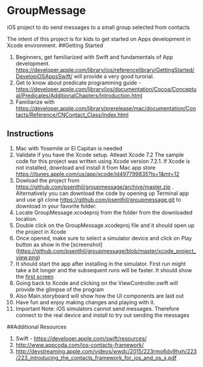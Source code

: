 # GroupMessage
iOS project to do send messages to a small group selected from contacts

The intent of this project is for kids to get started on Apps development in Xcode environment. 
##Getting Started
1. Beginners, get familiarized with Swift and fundamentals of App development.  https://developer.apple.com/library/ios/referencelibrary/GettingStarted/DevelopiOSAppsSwift/ will provide a very good turorial. 
2. Get to know about predicate programming guide - https://developer.apple.com/library/ios/documentation/Cocoa/Conceptual/Predicates/AdditionalChapters/Introduction.html
3. Familiarize with https://developer.apple.com/library/prerelease/mac/documentation/Contacts/Reference/CNContact_Class/index.html

## Instructions
1. Mac with Yosemite or El Capitan is needed
2. Validate if you have the Xcode setup.  Atleast Xcode 7.2 The sample code for this project was written using Xcode version 7.2.1.  If Xcode is not installed, download and install it from Mac app store https://itunes.apple.com/us/app/xcode/id497799835?ls=1&mt=12 
3. Dowload the project from https://github.com/psenthil/groupmessage/archive/master.zip . Alternatively you can download the code by opening up Terminal app and use git clone  https://github.com/psenthil/groupmessage.git to download in your favorite folder. 
4. Locate GroupMessage.xcodeproj from the folder from the downloaded location.
5. Double click on the GroupMessage.xcodeproj file and it should open up the project in Xcode
6. Once opened, make sure to select a simulator device and click on Play button  as show in the [screenshot] (https://github.com/psenthil/groupmessage/blob/master/xcode_project_view.png)
7. It should start the app after installing in the simulator. First run might take a bit longer and the subsequent runs will be faster. It should show the [first screen](https://github.com/psenthil/groupmessage/blob/master/screen1.png)
8. Going back to Xcode and clicking on the ViewController.swift will provide the glimpse of the program
9. Also Main.storyboard will show how the UI components are laid out
10. Have fun and enjoy making changes and playing with it. 
11. Important Note: iOS simulators cannot send messages. Therefore connect to the real device and install to try out sending the messages

##Additional Resources
1. Swift - https://developer.apple.com/swift/resources/
2. http://www.appcoda.com/ios-contacts-framework/
3. http://devstreaming.apple.com/videos/wwdc/2015/223rmo6dv9hxh/223/223_introducing_the_contacts_framework_for_ios_and_os_x.pdf

